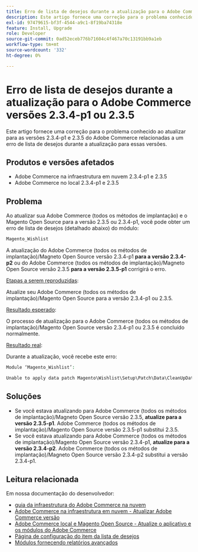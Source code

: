 ```yaml
---
title: Erro de lista de desejos durante a atualização para o Adobe Commerce versões 2.3.4-p1 ou 2.3.5
description: Este artigo fornece uma correção para o problema conhecido ao atualizar para as versões 2.3.4-p1 e 2.3.5 do Adobe Commerce relacionadas a um erro de lista de desejos durante a atualização para essas versões.
exl-id: 97479615-bf3f-4544-a9c1-8f19ba74318e
feature: Install, Upgrade
role: Developer
source-git-commit: 0ad52eceb776b71604c4f467a70c13191bb9a1eb
workflow-type: tm+mt
source-wordcount: '332'
ht-degree: 0%

---
```


# Erro de lista de desejos durante a atualização para o Adobe Commerce versões 2.3.4-p1 ou 2.3.5

Este artigo fornece uma correção para o problema conhecido ao atualizar para as versões 2.3.4-p1 e 2.3.5 do Adobe Commerce relacionadas a um erro de lista de desejos durante a atualização para essas versões.

## Produtos e versões afetados

* Adobe Commerce na infraestrutura em nuvem 2.3.4-p1 e 2.3.5
* Adobe Commerce no local 2.3.4-p1 e 2.3.5

## Problema

Ao atualizar sua Adobe Commerce (todos os métodos de implantação) e o Magento Open Source para a versão 2.3.5 ou 2.3.4-p1, você pode obter um erro de lista de desejos (detalhado abaixo) do módulo:

```php
Magento_Wishlist
```

A atualização do Adobe Commerce (todos os métodos de implantação)/Magneto Open Source versão 2.3.4-p1 **para a versão 2.3.4-p2** ou do Adobe Commerce (todos os métodos de implantação)/Magneto Open Source versão 2.3.5 **para a versão 2.3.5-p1** corrigirá o erro.

<u>Etapas a serem reproduzidas</u>:

Atualize seu Adobe Commerce (todos os métodos de implantação)/Magento Open Source para a versão 2.3.4-p1 ou 2.3.5.

<u>Resultado esperado</u>:

O processo de atualização para o Adobe Commerce (todos os métodos de implantação)/Magento Open Source versão 2.3.4-p1 ou 2.3.5 é concluído normalmente.

<u>Resultado real</u>:

Durante a atualização, você recebe este erro:

```php
Module ‘Magento_Wishlist’:

Unable to apply data patch Magento\Wishlist\Setup\Patch\Data\CleanUpData for module Magento_Wishlist. Original exception message: Unable to unserialize value. Error: Syntax error
```

## Soluções

* Se você estava atualizando para Adobe Commerce (todos os métodos de implantação)/Magneto Open Source versão 2.3.5, **atualize para a versão 2.3.5-p1**. Adobe Commerce (todos os métodos de implantação)/Magento Open Source versão 2.3.5-p1 substitui 2.3.5.
* Se você estava atualizando para Adobe Commerce (todos os métodos de implantação)/Magento Open Source versão 2.3.4-p1, **atualize para a versão 2.3.4-p2**. Adobe Commerce (todos os métodos de implantação)/Magneto Open Source versão 2.3.4-p2 substitui a versão 2.3.4-p1.

## Leitura relacionada

Em nossa documentação do desenvolvedor:

* [guia da infraestrutura do Adobe Commerce na nuvem](https://devdocs.magento.com/cloud/bk-cloud.html)
* [Adobe Commerce na infraestrutura em nuvem - Atualizar Adobe Commerce versão](https://devdocs.magento.com/cloud/project/project-upgrade.html)
* [Adobe Commerce local e Magento Open Source - Atualize o aplicativo e os módulos do Adobe Commerce](https://devdocs.magento.com/guides/v2.3/comp-mgr/bk-compman-upgrade-guide.html)
* [Página de configuração do item da lista de desejos](https://devdocs.magento.com/guides/v2.3/frontend-dev-guide/layouts/product-layouts.html#wishlist-item-configure-page)
* [Módulos fornecendo relatórios avançados](https://devdocs.magento.com/guides/v2.3/advanced-reporting/modules.html)
